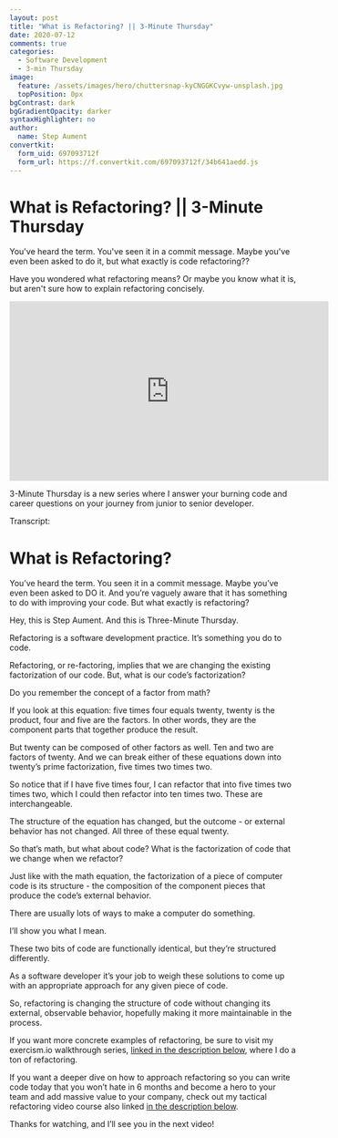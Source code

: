 ```yaml
---
layout: post
title: "What is Refactoring? || 3-Minute Thursday"
date: 2020-07-12
comments: true
categories:
  - Software Development
  - 3-min Thursday
image:
  feature: /assets/images/hero/chuttersnap-kyCNGGKCvyw-unsplash.jpg
  topPosition: 0px
bgContrast: dark
bgGradientOpacity: darker
syntaxHighlighter: no
author:
  name: Step Aument
convertkit:
  form_uid: 697093712f
  form_url: https://f.convertkit.com/697093712f/34b641aedd.js
---
```


# What is Refactoring? || 3-Minute Thursday

You've heard the term. You've seen it in a commit message. Maybe you've even been asked to do it, but what exactly is code refactoring??

Have you wondered what refactoring means? Or maybe you know what it is, but aren't sure how to explain refactoring concisely.

<iframe width="560" height="315" src="https://www.youtube.com/embed/-BSQZEX0kpg" frameborder="0" allow="accelerometer; autoplay; encrypted-media; gyroscope; picture-in-picture" allowfullscreen></iframe>

3-Minute Thursday is a new series where I answer your burning code and career questions on your journey from junior to senior developer.

Transcript:

# What is Refactoring?

You’ve heard the term. You seen it in a commit message. Maybe you’ve even been asked to DO it. And you’re vaguely aware that it has something to do with improving your code. But what exactly is refactoring?

Hey, this is Step Aument. And this is Three-Minute Thursday.

Refactoring is a software development practice. It’s something you do to code.

Refactoring, or re-factoring, implies that we are changing the existing factorization of our code. But, what is our code’s factorization?

Do you remember the concept of a factor from math?

If you look at this equation:   five times four equals twenty, twenty is the product, four and five are the factors. In other words, they are the component parts that together produce the result.

But twenty can be composed of other factors as well. Ten and two are factors of twenty. And we can break either of these equations down into twenty’s prime factorization, five times two times two.

So notice that if I have five times four, I can refactor that into five times two times two, which I could then refactor into ten times two. These are interchangeable.

The structure of the equation has changed, but the outcome - or external behavior has not changed. All three of these equal twenty.

So that’s math, but what about code? What is the factorization of code that we change when we refactor?

Just like with the math equation, the factorization of a piece of computer code is its structure - the composition of the component pieces that produce the code’s external behavior.

There are usually lots of ways to make a computer do something.

I’ll show you what I mean.

These two bits of code are functionally identical, but they’re structured differently.

As a software developer it’s your job to weigh these solutions to come up with an appropriate approach for any given piece of code.

So, refactoring is changing the structure of code without changing its external, observable behavior, hopefully making it more maintainable in the process.

If you want more concrete examples of refactoring, be sure to visit my exercism.io walkthrough series, [linked in the description below](https://www.youtube.com/playlist?list=PLJQ6Wm449IcFAoewLSqKYyVn3ODsrcrMj), where I do a ton of refactoring.

If you want a deeper dive on how to approach refactoring so you can write code today that you won’t hate in 6 months and become a hero to your team and add massive value to your company, check out my tactical refactoring video course also linked [in the description below](https://www.tacticalrefactoring.com).

Thanks for watching, and I’ll see you in the next video!

